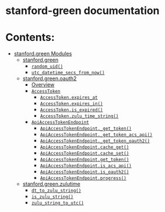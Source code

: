 <!-- stanford-green documentation master file, created by
sphinx-quickstart on Mon Jul 29 16:58:49 2024.
You can adapt this file completely to your liking, but it should at least
contain the root `toctree` directive. -->

# stanford-green documentation

# Contents:

* [stanford.green Modules](modules.md)
  * [stanford.green](modules/base.md)
    * [`random_uid()`](modules/base.md#stanford.green.random_uid)
    * [`utc_datetime_secs_from_now()`](modules/base.md#stanford.green.utc_datetime_secs_from_now)
  * [stanford.green.oauth2](modules/oauth2.md)
    * [Overview](modules/oauth2.md#overview)
    * [`AccessToken`](modules/oauth2.md#stanford.green.oauth2.AccessToken)
      * [`AccessToken.expires_at`](modules/oauth2.md#stanford.green.oauth2.AccessToken.expires_at)
      * [`AccessToken.expires_in()`](modules/oauth2.md#stanford.green.oauth2.AccessToken.expires_in)
      * [`AccessToken.is_expired()`](modules/oauth2.md#stanford.green.oauth2.AccessToken.is_expired)
      * [`AccessToken.zulu_time_string()`](modules/oauth2.md#stanford.green.oauth2.AccessToken.zulu_time_string)
    * [`ApiAccessTokenEndpoint`](modules/oauth2.md#stanford.green.oauth2.ApiAccessTokenEndpoint)
      * [`ApiAccessTokenEndpoint._get_token()`](modules/oauth2.md#stanford.green.oauth2.ApiAccessTokenEndpoint._get_token)
      * [`ApiAccessTokenEndpoint._get_token_acs_api()`](modules/oauth2.md#stanford.green.oauth2.ApiAccessTokenEndpoint._get_token_acs_api)
      * [`ApiAccessTokenEndpoint._get_token_oauth2()`](modules/oauth2.md#stanford.green.oauth2.ApiAccessTokenEndpoint._get_token_oauth2)
      * [`ApiAccessTokenEndpoint.cache_get()`](modules/oauth2.md#stanford.green.oauth2.ApiAccessTokenEndpoint.cache_get)
      * [`ApiAccessTokenEndpoint.cache_set()`](modules/oauth2.md#stanford.green.oauth2.ApiAccessTokenEndpoint.cache_set)
      * [`ApiAccessTokenEndpoint.get_token()`](modules/oauth2.md#stanford.green.oauth2.ApiAccessTokenEndpoint.get_token)
      * [`ApiAccessTokenEndpoint.is_acs_api()`](modules/oauth2.md#stanford.green.oauth2.ApiAccessTokenEndpoint.is_acs_api)
      * [`ApiAccessTokenEndpoint.is_oauth2()`](modules/oauth2.md#stanford.green.oauth2.ApiAccessTokenEndpoint.is_oauth2)
      * [`ApiAccessTokenEndpoint.progress()`](modules/oauth2.md#stanford.green.oauth2.ApiAccessTokenEndpoint.progress)
  * [stanford.green.zulutime](modules/zulutime.md)
    * [`dt_to_zulu_string()`](modules/zulutime.md#stanford.green.zulutime.dt_to_zulu_string)
    * [`is_zulu_string()`](modules/zulutime.md#stanford.green.zulutime.is_zulu_string)
    * [`zulu_string_to_utc()`](modules/zulutime.md#stanford.green.zulutime.zulu_string_to_utc)
